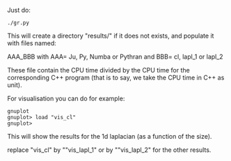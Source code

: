 
Just do:

```
./gr.py
```
This will create a directory "results/" if it does not exists, and
populate it with  files named:


AAA_BBB with AAA= Ju, Py, Numba or Pythran and BBB= cl, lapl_1 or lapl_2

These file contain the CPU time divided by the  CPU time
for the corresponding C++ program (that is to say, we take the CPU time
in C++ as unit).

For visualisation you can do for example:
```
gnuplot
gnuplot> load "vis_cl"
gnuplot> 
```

This will show the results for the 1d laplacian (as a function of the size).

replace "vis_cl" by ""vis_lapl_1" or by  ""vis_lapl_2"  for the other results.
